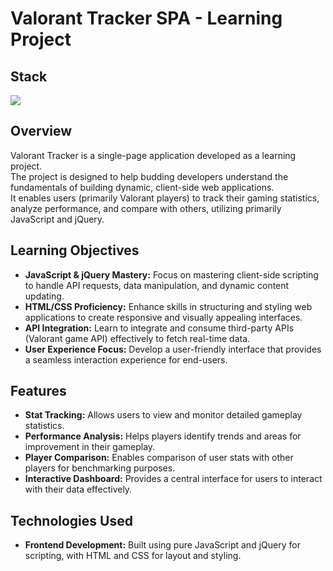 # Valorant Tracker SPA - Learning Project

## Stack

<p>
  <img src="https://skillicons.dev/icons?i=js,html,css,jquery">
</p>

## Overview
Valorant Tracker is a single-page application developed as a learning project. <br>
The project is designed to help budding developers understand the fundamentals of building dynamic, client-side web applications. <br> 
It enables users (primarily Valorant players) to track their gaming statistics, analyze performance, and compare with others, utilizing primarily JavaScript and jQuery.

## Learning Objectives
- **JavaScript & jQuery Mastery:** Focus on mastering client-side scripting to handle API requests, data manipulation, and dynamic content updating.
- **HTML/CSS Proficiency:** Enhance skills in structuring and styling web applications to create responsive and visually appealing interfaces.
- **API Integration:** Learn to integrate and consume third-party APIs (Valorant game API) effectively to fetch real-time data.
- **User Experience Focus:** Develop a user-friendly interface that provides a seamless interaction experience for end-users.

## Features
- **Stat Tracking:** Allows users to view and monitor detailed gameplay statistics.
- **Performance Analysis:** Helps players identify trends and areas for improvement in their gameplay.
- **Player Comparison:** Enables comparison of user stats with other players for benchmarking purposes.
- **Interactive Dashboard:** Provides a central interface for users to interact with their data effectively.

## Technologies Used
- **Frontend Development:** Built using pure JavaScript and jQuery for scripting, with HTML and CSS for layout and styling.
